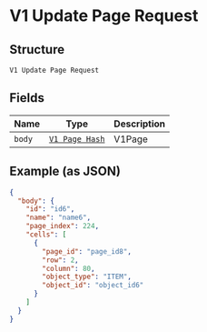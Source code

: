 
# V1 Update Page Request

## Structure

`V1 Update Page Request`

## Fields

| Name | Type | Description |
|  --- | --- | --- |
| `body` | [`V1 Page Hash`](/doc/models/v1-page.md) | V1Page |

## Example (as JSON)

```json
{
  "body": {
    "id": "id6",
    "name": "name6",
    "page_index": 224,
    "cells": [
      {
        "page_id": "page_id8",
        "row": 2,
        "column": 80,
        "object_type": "ITEM",
        "object_id": "object_id6"
      }
    ]
  }
}
```

